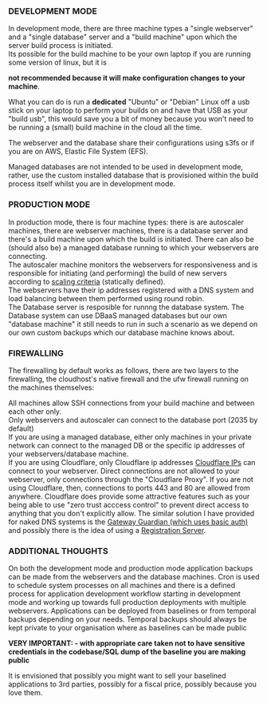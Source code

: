 ### DEVELOPMENT MODE

In development mode, there are three machine types a "single webserver" and a "single database" server and a "build machine" upon which the server build process is initiated.  
Its possible for the build machine to be your own laptop if you are running some version of linux, but it is  
  
  **not recommended because it will make configuration changes to your machine**.  
    
What you can do is run a **dedicated** "Ubuntu" or "Debian" Linux off a usb stick on your laptop to perform your builds on and have that USB as your "build usb", this would save you a bit of money because you won't need to be running a (small) build machine in the cloud all the time.  
  
The webserver and the database share their configurations using s3fs or if you are on AWS, Elastic File System (EFS).  

Managed databases are not intended to be used in development mode, rather, use the custom installed database that is provisioned within the build process itself whilst you are in development mode.  
  
### PRODUCTION MODE

In production mode, there is four machine types: there is are autoscaler machines, there are webserver machines, there is a database server and there's a build machine upon which the build is initiated. There can also be (should also be) a managed database running to which your webservers are connecting.  
The autoscaler machine monitors the webservers for responsiveness and is responsible for initiating (and performing) the build of new servers according to [scaling criteria](https://github.com/agile-deployer/agile-infrastructure-build-client-scripts/blob/master/doco/AgileToolkitDeployment/ScalingConfiguration.md) (statically defined).  
The webservers have their ip addresses registered with a DNS system and load balancing between them performed using round robin.  
The Database server is resposible for runnng the database system. The Database system can use DBaaS managed databases but our own "database machine" it still needs to run in such a scenario as we depend on our own custom backups which our database machine knows about.


### FIREWALLING  

The firewalling by default works as follows, there are two layers to the firewalling, the cloudhost's native firewall and the ufw firewall running on the machines themselves:  

All machines allow SSH connections from your build machine and between each other only.  
Only webservers and autoscaler can connect to the database port (2035 by default)  
If you are using a managed database, either only machines in your private network can connect to the managed DB or the specific ip addresses of your webservers/database machine.  
If you are using Cloudflare, only Cloudflare ip addresses [Cloudflare IPs](https://www.cloudflare.com/en-gb/ips/) can connect to your webserver. Direct connections are not allowed to your webserver, only connections through the "Cloudflare Proxy". If you are not using Cloudflare, then, connections to ports 443 and 80 are allowed from anywhere. Cloudflare does provide some attractive features such as your being able to use "zero trust acccess control" to prevent direct access to anything that you don't explicitly allow. The similar solution I have provided for naked DNS systems is the [Gateway Guardian (which uses basic auth)](https://github.com/agile-deployer/agile-infrastructure-build-client-scripts/blob/master/doco/AgileToolkitDeployment/GatewayGuardian.md) and possibly there is the idea of using a [Registration Server](https://github.com/agile-deployer/agile-infrastructure-build-client-scripts/blob/master/doco/AgileToolkitDeployment/RegistrationServer.md).  

### ADDITIONAL THOUGHTS  

On both the development mode and production mode application backups can be made from the webservers and the database machines. 
Cron is used to schedule system processes on all machines and there is a defined process for application development workflow starting in development mode and working up towards full production deployments with multiple webservers.
Applications can be deployed from baselines or from temporal backups depending on your needs. Temporal backups should always be kept private to your organisation where as baselines can be made public  

**VERY IMPORTANT: - with appropriate care taken not to have sensitive credentials in the codebase/SQL dump of the baseline you are making public**  
  
It is envisioned that possibly you might want to sell your baselined applications to 3rd parties, possibly for a fiscal price, possibly because you love them.  
